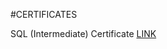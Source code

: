 #CERTIFICATES

SQL (Intermediate) Certificate
[LINK](https://www.hackerrank.com/certificates/0bbc1ee68f86)
